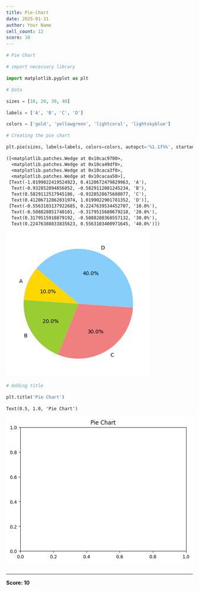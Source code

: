 ```yaml
---
title: Pie-Chart
date: 2025-01-31
author: Your Name
cell_count: 12
score: 10
---
```


```python
# Pie Chart
```


```python
# import necessary library
```


```python
import matplotlib.pyplot as plt

```


```python
# Data
```


```python
sizes = [10, 20, 30, 40]
```


```python
labels = ['A', 'B', 'C', 'D']
```


```python
colors = ['gold', 'yellowgreen', 'lightcoral', 'lightskyblue']

```


```python
# Creating the pie chart
```


```python
plt.pie(sizes, labels=labels, colors=colors, autopct='%1.1f%%', startangle=140)
```




    ([<matplotlib.patches.Wedge at 0x10cac9700>,
      <matplotlib.patches.Wedge at 0x10ca49df0>,
      <matplotlib.patches.Wedge at 0x10caca3f0>,
      <matplotlib.patches.Wedge at 0x10cacaa50>],
     [Text(-1.0199022419524923, 0.4120672479829963, 'A'),
      Text(-0.932852894856852, -0.5829112081245234, 'B'),
      Text(0.5829112517945186, -0.9328528675688077, 'C'),
      Text(0.41206712862031974, 1.0199022901781352, 'D')],
     [Text(-0.5563103137922685, 0.2247639534452707, '10.0%'),
      Text(-0.508828851740101, -0.3179515680679218, '20.0%'),
      Text(0.3179515918879192, -0.5088288368557132, '30.0%'),
      Text(0.22476388833835623, 0.5563103400971645, '40.0%')])




    
![png](pie-chart_files/pie-chart_8_1.png)
    



```python
# Adding title
```


```python
plt.title('Pie Chart')
```




    Text(0.5, 1.0, 'Pie Chart')




    
![png](pie-chart_files/pie-chart_10_1.png)
    



```python

```


---
**Score: 10**
